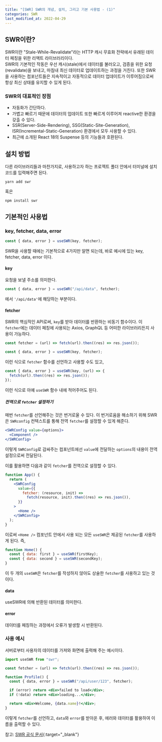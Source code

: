 ```yaml
---
title: "[SWR] SWR의 개념, 설치, 그리고 기본 사용법 - (1)"
categories: SWR
last_modified_at: 2022-04-29
---
```


## SWR이란?

SWR이란 "Stale-While-Revalidate"라는 HTTP 캐시 무효화 전략에서 유래된 데이터 페칭을 위한 리액트 라이브러리이다.  
SWR의 기본적인 작동은 우선 캐시(stale)에서 데이터를 불러오고, 검증을 위한 요청(revalidate)을 보내고, 마침내 최신 데이터로 업데이트하는 과정을 거친다. 또한 SWR을 사용하는 컴포넌트들은 지속적이고 자동적으로 데이터 업데이트가 이루어짐으로써 항상 최신 상태를 유지할 수 있게 된다.

### SWR의 대표적인 장점

- 자동화가 간단하다.
- 가볍고 빠르기 때문에 데이터의 업데이트 또한 빠르게 이루어져 reactive한 환경을 갖출 수 있다.
- SSR(Server-Side-Rendering), SSG(Static-Site-Generation), ISR(Incremental-Static-Generation) 환경에서 모두 사용할 수 있다.
- 최근에 소개된 React 18의 Suspense 등의 기능들과 호환된다.

## 설치 방법

다른 라이브러리들과 마찬가지로, 사용하고자 하는 프로젝트 폴더 안에서 터미널에 설치 코드를 입력해주면 된다.

```
yarn add swr
```

혹은

```
npm install swr
```

## 기본적인 사용법

### key, fetcher, data, error

```jsx
const { data, error } = useSWR(key, fetcher);
```

SWR을 사용할 때에는 기본적으로 4가지만 알면 되는데, 바로 예시에 있는 key, fetcher, data, error 이다.

#### key

요청을 보낼 주소를 의미한다.

```jsx
const { data, error } = useSWR("/api/data", fetcher);
```

에서 `'/api/data'`에 해당하는 부분이다.

#### fetcher

SWR의 핵심적인 API로써, `key`를 받아 데이터를 반환하는 비동기 함수이다. 이 `fetcher`에는 데이터 페칭에 사용되는 Axios, GraphQL 등 어떠한 라이브러리든지 사용이 가능하다.

```jsx
const fetcher = (url) => fetch(url).then((res) => res.json());

const { data, error } = useSWR(key, fetcher);
```

이런 식으로 `fetcher` 함수를 선언하고 사용할 수도 있고,

```jsx
const { data, error } = useSWR(key, (url) => {
  fetch(url).then((res) => res.json());
});
```

이런 식으로 아예 `useSWR` 함수 내에 적어주어도 된다.

##### 전역으로 `fetcher` 설정하기

매번 `fetcher`를 선언해주는 것은 번거로울 수 있다. 이 번거로움을 해소하기 위해 SWR은 `SWRconfig` 컨텍스트를 통해 전역 `fetcher`를 설정할 수 있게 해준다.

```jsx
<SWRConfig value={options}>
  <Component />
</SWRConfig>
```

이렇게 `SWRConfig`로 감싸주는 컴포넌트에선 `value`에 전달하는 `options`의 내용이 전역 설정으로써 전달된다.

이를 활용하면 다음과 같이 `fetcher`를 전역으로 설정할 수 있다.

```jsx
function App() {
  return (
    <SWRConfig
      value={{
        fetcher: (resource, init) =>
          fetch(resource, init).then((res) => res.json()),
      }}
    >
      <Home />
    </SWRConfig>
  );
}
```

이로써 `<Home />` 컴포넌트 안에서 사용 되는 모든 `useSWR`은 제공된 `fetcher`를 사용하게 된다. 즉,

```jsx
function Home() {
  const { data: first } = useSWR(firstKey);
  const { data: second } = useSWR(secondKey);
}
```

이 두 개의 `useSWR`은 `fetcher`를 작성하지 않아도 상술한 `fetcher`를 사용하고 있는 것이다.

#### data

useSWR에 의해 반환된 데이터를 의미한다.

#### error

데이터를 페칭하는 과정에서 오류가 발생할 시 반환된다.

### 사용 예시

서버로부터 사용자의 데이터를 가져와 화면에 출력해 주는 예시이다.

```jsx
import useSWR from "swr";

const fetcher = (url) => fetch(url).then((res) => res.json());

function Profile() {
  const { data, error } = useSWR("/api/user/123", fetcher);

  if (error) return <div>failed to load</div>;
  if (!data) return <div>loading...</div>;

  return <div>Welcome, {data.name}!</div>;
}
```

이렇게 `fetcher`를 선언하고, `data`와 `error`를 받아온 후, 에러와 데이터를 활용하여 이름을 출력할 수 있다.

참고: [SWR 공식 문서](https://swr.vercel.app/ko){:target="\_blank"}
